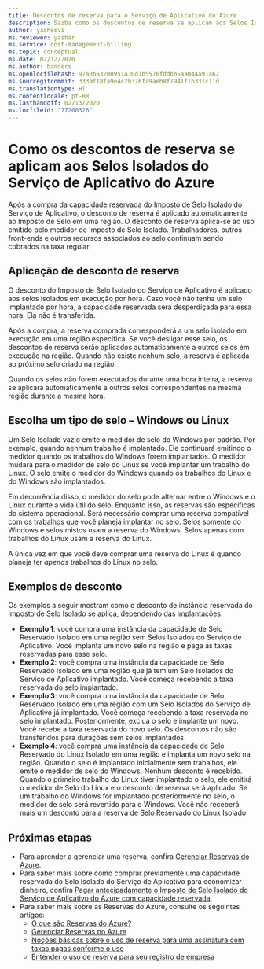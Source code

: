 ```yaml
---
title: Descontos de reserva para o Serviço de Aplicativo do Azure
description: Saiba como os descontos de reserva se aplicam aos Selos Isolados do Serviço de Aplicativo do Azure.
author: yashesvi
ms.reviewer: yashar
ms.service: cost-management-billing
ms.topic: conceptual
ms.date: 02/12/2020
ms.author: banders
ms.openlocfilehash: 97a0b63200951a30d1b5576fddbb5aa044a91a62
ms.sourcegitcommit: 333af18fa9e4c2b376fa9aeb8f7941f1b331c11d
ms.translationtype: HT
ms.contentlocale: pt-BR
ms.lasthandoff: 02/13/2020
ms.locfileid: "77200326"
---
```

# <a name="how-reservation-discounts-apply-to-azure-app-service-isolated-stamps"></a>Como os descontos de reserva se aplicam aos Selos Isolados do Serviço de Aplicativo do Azure

Após a compra da capacidade reservada do Imposto de Selo Isolado do Serviço de Aplicativo, o desconto de reserva é aplicado automaticamente ao Imposto de Selo em uma região. O desconto de reserva aplica-se ao uso emitido pelo medidor de Imposto de Selo Isolado. Trabalhadores, outros front-ends e outros recursos associados ao selo continuam sendo cobrados na taxa regular.

## <a name="reservation-discount-application"></a>Aplicação de desconto de reserva

O desconto do Imposto de Selo Isolado do Serviço de Aplicativo é aplicado aos selos isolados em execução por hora. Caso você não tenha um selo implantado por hora, a capacidade reservada será desperdiçada para essa hora. Ela não é transferida.

Após a compra, a reserva comprada corresponderá a um selo isolado em execução em uma região específica. Se você desligar esse selo, os descontos de reserva serão aplicados automaticamente a outros selos em execução na região. Quando não existe nenhum selo, a reserva é aplicada ao próximo selo criado na região.

Quando os selos não forem executados durante uma hora inteira, a reserva se aplicará automaticamente a outros selos correspondentes na mesma região durante a mesma hora.

## <a name="choose-a-stamp-type---windows-or-linux"></a>Escolha um tipo de selo – Windows ou Linux

Um Selo Isolado vazio emite o medidor de selo do Windows por padrão. Por exemplo, quando nenhum trabalho é implantado. Ele continuará emitindo o medidor quando os trabalhos do Windows forem implantados. O medidor mudará para o medidor de selo do Linux se você implantar um trabalho do Linux. O selo emite o medidor do Windows quando os trabalhos do Linux e do Windows são implantados.

Em decorrência disso, o medidor do selo pode alternar entre o Windows e o Linux durante a vida útil do selo. Enquanto isso, as reservas são específicas do sistema operacional. Será necessário comprar uma reserva compatível com os trabalhos que você planeja implantar no selo. Selos somente do Windows e selos mistos usam a reserva do Windows. Selos apenas com trabalhos do Linux usam a reserva do Linux.

A única vez em que você deve comprar uma reserva do Linux é quando planeja ter _apenas_ trabalhos do Linux no selo.

## <a name="discount-examples"></a>Exemplos de desconto

Os exemplos a seguir mostram como o desconto de instância reservada do Imposto de Selo Isolado se aplica, dependendo das implantações.

- **Exemplo 1**: você compra uma instância da capacidade de Selo Reservado Isolado em uma região sem Selos Isolados do Serviço de Aplicativo. Você implanta um novo selo na região e paga as taxas reservadas para esse selo.
- **Exemplo 2**: você compra uma instância da capacidade de Selo Reservado Isolado em uma região que já tem um Selo Isolados do Serviço de Aplicativo implantado. Você começa recebendo a taxa reservada do selo implantado.
- **Exemplo 3**: você compra uma instância da capacidade de Selo Reservado Isolado em uma região com um Selo Isolados do Serviço de Aplicativo já implantado. Você começa recebendo a taxa reservada no selo implantado. Posteriormente, exclua o selo e implante um novo. Você recebe a taxa reservada do novo selo. Os descontos não são transferidos para durações sem selos implantados.
- **Exemplo 4**: você compra uma instância da capacidade de Selo Reservado do Linux Isolado em uma região e implanta um novo selo na região. Quando o selo é implantado inicialmente sem trabalhos, ele emite o medidor de selo do Windows. Nenhum desconto é recebido. Quando o primeiro trabalho do Linux tiver implantado o selo, ele emitirá o medidor de Selo do Linux e o desconto de reserva será aplicado. Se um trabalho do Windows for implantado posteriormente no selo, o medidor de selo será revertido para o Windows. Você não receberá mais um desconto para a reserva de Selo Reservado do Linux Isolado.

## <a name="next-steps"></a>Próximas etapas

- Para aprender a gerenciar uma reserva, confira [Gerenciar Reservas do Azure](manage-reserved-vm-instance.md).
- Para saber mais sobre como comprar previamente uma capacidade reservada do Selo Isolado do Serviço de Aplicativo para economizar dinheiro, confira [Pagar antecipadamente o Imposto de Selo Isolado do Serviço de Aplicativo do Azure com capacidade reservada](prepay-app-service-isolated-stamp.md).
- Para saber mais sobre as Reservas do Azure, consulte os seguintes artigos:
  - [O que são Reservas do Azure?](save-compute-costs-reservations.md)
  - [Gerenciar Reservas no Azure](manage-reserved-vm-instance.md)
  - [Noções básicas sobre o uso de reserva para uma assinatura com taxas pagas conforme o uso](understand-reserved-instance-usage.md)
  - [Entender o uso de reserva para seu registro de empresa](understand-reserved-instance-usage-ea.md)
